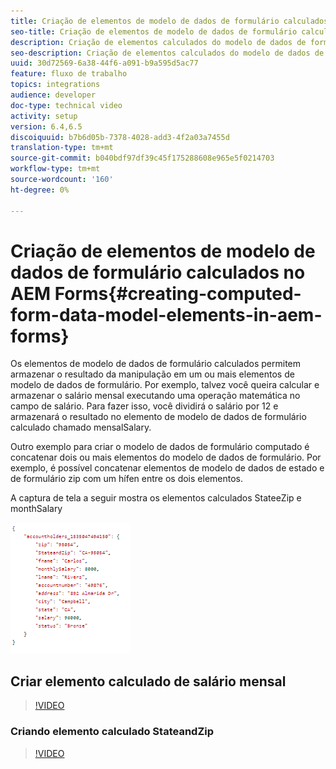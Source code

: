 ```yaml
---
title: Criação de elementos de modelo de dados de formulário calculados no AEM Forms
seo-title: Criação de elementos de modelo de dados de formulário calculados no AEM Forms
description: Criação de elementos calculados do modelo de dados de formulário
seo-description: Criação de elementos calculados do modelo de dados de formulário
uuid: 30d72569-6a38-44f6-a091-b9a595d5ac77
feature: fluxo de trabalho
topics: integrations
audience: developer
doc-type: technical video
activity: setup
version: 6.4,6.5
discoiquuid: b7b6d05b-7378-4028-add3-4f2a03a7455d
translation-type: tm+mt
source-git-commit: b040bdf97df39c45f175288608e965e5f0214703
workflow-type: tm+mt
source-wordcount: '160'
ht-degree: 0%

---
```



# Criação de elementos de modelo de dados de formulário calculados no AEM Forms{#creating-computed-form-data-model-elements-in-aem-forms}

Os elementos de modelo de dados de formulário calculados permitem armazenar o resultado da manipulação em um ou mais elementos de modelo de dados de formulário. Por exemplo, talvez você queira calcular e armazenar o salário mensal executando uma operação matemática no campo de salário. Para fazer isso, você dividirá o salário por 12 e armazenará o resultado no elemento de modelo de dados de formulário calculado chamado mensalSalary.

Outro exemplo para criar o modelo de dados de formulário computado é concatenar dois ou mais elementos do modelo de dados de formulário. Por exemplo, é possível concatenar elementos de modelo de dados de estado e de formulário zip com um hífen entre os dois elementos.

A captura de tela a seguir mostra os elementos calculados StateeZip e monthSalary

![computedfdmelement](assets/computedfdmelement.gif)

## Criar elemento calculado de salário mensal

>[!VIDEO](https://video.tv.adobe.com/v/23855?quality=9&learn=on)

### Criando elemento calculado StateandZip

>[!VIDEO](https://video.tv.adobe.com/v/23856/?quality=9&learn=on)

